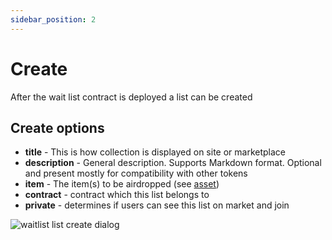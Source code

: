 ```yaml
---
sidebar_position: 2
---
```


# Create

After the wait list contract is deployed a list can be created

## Create options

- **title** - This is how collection is displayed on site or marketplace
- **description** - General description. Supports Markdown format. Optional and present mostly for compatibility with other tokens
- **item** - The item(s) to be airdropped (see [asset](/admin/miscellaneous/asset/))
- **contract** - contract which this list belongs to
- **private** - determines if users can see this list on market and join

![waitlist list create dialog](/img/admin/mechanics-simple/wait-list/waitlist_list_create_dialog.png)

